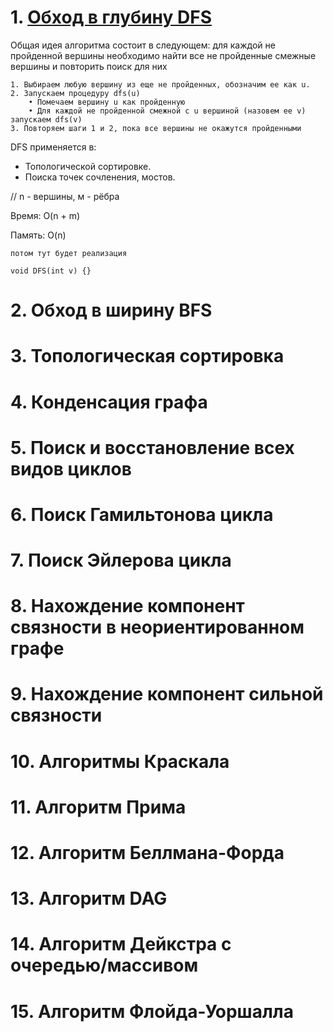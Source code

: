 

# 1. [Обход в глубину DFS](https://neerc.ifmo.ru/wiki/index.php?title=%D0%9E%D0%B1%D1%85%D0%BE%D0%B4_%D0%B2_%D0%B3%D0%BB%D1%83%D0%B1%D0%B8%D0%BD%D1%83,_%D1%86%D0%B2%D0%B5%D1%82%D0%B0_%D0%B2%D0%B5%D1%80%D1%88%D0%B8%D0%BD)

Общая идея алгоритма состоит в следующем: для каждой не пройденной вершины необходимо найти все не пройденные смежные вершины и повторить поиск для них
```
1. Выбираем любую вершину из еще не пройденных, обозначим ее как u.
2. Запускаем процедуру dfs(u)
    • Помечаем вершину u как пройденную
    • Для каждой не пройденной смежной с u вершиной (назовем ее v) запускаем dfs(v)
3. Повторяем шаги 1 и 2, пока все вершины не окажутся пройденными
```

DFS применяется в:
- Топологической сортировке.
- Поиска точек сочленения, мостов.


 // n - вершины, м - рёбра
 
Время: O(n + m)

Память: O(n)

```
потом тут будет реализация

void DFS(int v) {}
```

# 2. Обход в ширину BFS




# 3. Топологическая сортировка


# 4. Конденсация графа



# 5. Поиск и восстановление всех видов циклов


# 6. Поиск Гамильтонова цикла

# 7. Поиск Эйлерова цикла


# 8. Нахождение компонент связности в неориентированном графе

# 9. Нахождение компонент сильной связности


# 10. Алгоритмы Краскала


# 11. Алгоритм Прима

# 12. Алгоритм Беллмана-Форда

# 13. Алгоритм DAG



# 14. Алгоритм Дейкстра с очередью/массивом



# 15. Алгоритм Флойда-Уоршалла















